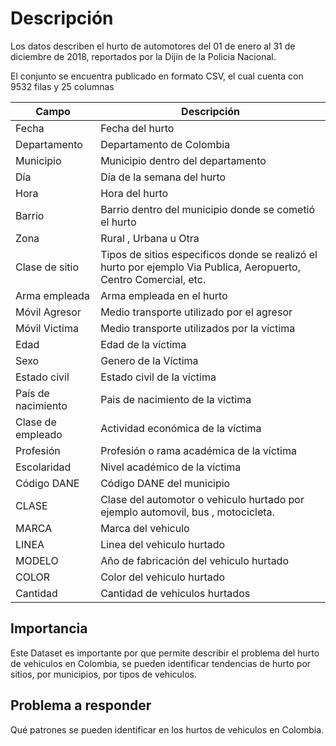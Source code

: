 # Descripción

Los datos describen el hurto de automotores del 01 de enero al 31 de diciembre de 2018, reportados por la Dijin de la Policia Nacional.

El conjunto se encuentra publicado en formato CSV, el cual cuenta con 9532 filas y 25 columnas

Campo  | Descripción
------ | ----------------
Fecha | Fecha del hurto
Departamento | Departamento de Colombia
Municipio | Municipio dentro del departamento
Día | Día de la semana del hurto
Hora | Hora del hurto
Barrio | Barrio dentro del municipio donde se cometió el hurto
Zona | Rural , Urbana u Otra
Clase de sitio | Tipos de sitios especificos donde se realizó el hurto por ejemplo Via Publica, Aeropuerto, Centro Comercial, etc.
Arma empleada | Arma empleada en el hurto
Móvil Agresor | Medio transporte utilizado por el agresor
Móvil Victima | Medio transporte utilizados por la víctima
Edad | Edad de la víctima
Sexo | Genero de la Víctima
Estado civil | Estado civil de la víctima
País de nacimiento | Pais de nacimiento de la victima
Clase de empleado | Actividad económica de la víctima
Profesión | Profesión o rama académica de la víctima
Escolaridad | Nivel académico de la víctima
Código DANE | Código DANE del municipio
CLASE | Clase del automotor o vehiculo hurtado por ejemplo automovil, bus , motocicleta.
MARCA | Marca del vehiculo
LINEA | Linea del vehiculo hurtado
MODELO | Año de fabricación del vehiculo hurtado
COLOR | Color del vehiculo hurtado
Cantidad | Cantidad de vehiculos hurtados

## Importancia
Este Dataset es importante por que permite describir el problema del hurto de vehiculos en Colombia, se pueden identificar tendencias de hurto por sitios, por municipios, por tipos de vehiculos.

## Problema a responder
Qué patrones se pueden identificar en los hurtos de vehiculos en Colombia.
